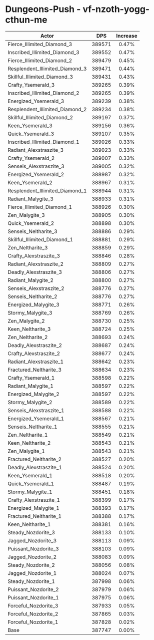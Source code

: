 # Dungeons-Push - vf-nzoth-yogg-cthun-me
| Actor | DPS | Increase |
|---|:---:|:---:|
|Fierce_Illimited_Diamond_3|389571|0.47%|
|Inscribed_Illimited_Diamond_3|389552|0.47%|
|Fierce_Illimited_Diamond_2|389479|0.45%|
|Resplendent_Illimited_Diamond_3|389471|0.44%|
|Skillful_Illimited_Diamond_3|389431|0.43%|
|Crafty_Ysemerald_3|389265|0.39%|
|Inscribed_Illimited_Diamond_2|389265|0.39%|
|Energized_Ysemerald_3|389239|0.38%|
|Resplendent_Illimited_Diamond_2|389234|0.38%|
|Skillful_Illimited_Diamond_2|389197|0.37%|
|Keen_Ysemerald_3|389156|0.36%|
|Quick_Ysemerald_3|389107|0.35%|
|Inscribed_Illimited_Diamond_1|389026|0.33%|
|Radiant_Alexstraszite_3|389023|0.33%|
|Crafty_Ysemerald_2|389007|0.33%|
|Senseis_Alexstraszite_3|389005|0.32%|
|Energized_Ysemerald_2|388987|0.32%|
|Keen_Ysemerald_2|388967|0.31%|
|Resplendent_Illimited_Diamond_1|388944|0.31%|
|Radiant_Malygite_3|388933|0.31%|
|Fierce_Illimited_Diamond_1|388926|0.30%|
|Zen_Malygite_3|388905|0.30%|
|Quick_Ysemerald_2|388898|0.30%|
|Senseis_Neltharite_3|388886|0.29%|
|Skillful_Illimited_Diamond_1|388881|0.29%|
|Zen_Neltharite_3|388859|0.29%|
|Crafty_Alexstraszite_3|388846|0.28%|
|Radiant_Alexstraszite_2|388809|0.27%|
|Deadly_Alexstraszite_3|388806|0.27%|
|Radiant_Malygite_2|388800|0.27%|
|Senseis_Alexstraszite_2|388776|0.27%|
|Senseis_Neltharite_2|388776|0.27%|
|Energized_Malygite_3|388771|0.26%|
|Stormy_Malygite_3|388769|0.26%|
|Zen_Malygite_2|388730|0.25%|
|Keen_Neltharite_3|388724|0.25%|
|Zen_Neltharite_2|388693|0.24%|
|Deadly_Alexstraszite_2|388687|0.24%|
|Crafty_Alexstraszite_2|388677|0.24%|
|Radiant_Alexstraszite_1|388642|0.23%|
|Fractured_Neltharite_3|388634|0.23%|
|Crafty_Ysemerald_1|388598|0.22%|
|Radiant_Malygite_1|388597|0.22%|
|Energized_Malygite_2|388597|0.22%|
|Stormy_Malygite_2|388589|0.22%|
|Senseis_Alexstraszite_1|388588|0.22%|
|Energized_Ysemerald_1|388567|0.21%|
|Senseis_Neltharite_1|388555|0.21%|
|Zen_Neltharite_1|388549|0.21%|
|Keen_Neltharite_2|388543|0.21%|
|Zen_Malygite_1|388543|0.21%|
|Fractured_Neltharite_2|388527|0.20%|
|Deadly_Alexstraszite_1|388524|0.20%|
|Keen_Ysemerald_1|388518|0.20%|
|Quick_Ysemerald_1|388487|0.19%|
|Stormy_Malygite_1|388451|0.18%|
|Crafty_Alexstraszite_1|388399|0.17%|
|Energized_Malygite_1|388393|0.17%|
|Fractured_Neltharite_1|388388|0.17%|
|Keen_Neltharite_1|388381|0.16%|
|Steady_Nozdorite_3|388133|0.10%|
|Jagged_Nozdorite_3|388113|0.09%|
|Puissant_Nozdorite_3|388103|0.09%|
|Jagged_Nozdorite_2|388083|0.09%|
|Steady_Nozdorite_2|388056|0.08%|
|Jagged_Nozdorite_1|388024|0.07%|
|Steady_Nozdorite_1|387998|0.06%|
|Puissant_Nozdorite_2|387979|0.06%|
|Puissant_Nozdorite_1|387975|0.06%|
|Forceful_Nozdorite_3|387933|0.05%|
|Forceful_Nozdorite_2|387865|0.03%|
|Forceful_Nozdorite_1|387828|0.02%|
|Base|387747|0.00%|
